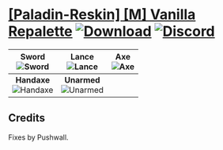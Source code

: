 # [\[Paladin-Reskin\] \[M\] Vanilla Repalette](https://github.com/Klokinator/FE-Repo/tree/main/Battle%20Animations/Mounted%20-%20Cavs,%20Paladins,%20Rangers/%5BPaladin-Reskin%5D%20%5BM%5D%20Vanilla%20Repalette) [![Download](https://img.shields.io/badge/Download--red?style=social&logo=github)](https://minhaskamal.github.io/DownGit/#/home?url=https://github.com/Klokinator/FE-Repo/tree/main/Battle%20Animations/Mounted%20-%20Cavs,%20Paladins,%20Rangers/%5BPaladin-Reskin%5D%20%5BM%5D%20Vanilla%20Repalette) [![Discord](https://img.shields.io/badge/Discord--blue?style=social&logo=discord)](https://discord.gg/C7VNGnyTPA)

| <b>Sword</b><br/><img alt="Sword" src="https://raw.githubusercontent.com/Klokinator/FE-Repo/main/Battle%20Animations/Mounted%20-%20Cavs,%20Paladins,%20Rangers/%5BPaladin-Reskin%5D%20%5BM%5D%20Vanilla%20Repalette/1.%20Sword/Sword.gif"/> | <b>Lance</b><br/><img alt="Lance" src="https://raw.githubusercontent.com/Klokinator/FE-Repo/main/Battle%20Animations/Mounted%20-%20Cavs,%20Paladins,%20Rangers/%5BPaladin-Reskin%5D%20%5BM%5D%20Vanilla%20Repalette/2.%20Lance/Lance.gif"/> | <b>Axe</b><br/><img alt="Axe" src="https://raw.githubusercontent.com/Klokinator/FE-Repo/main/Battle%20Animations/Mounted%20-%20Cavs,%20Paladins,%20Rangers/%5BPaladin-Reskin%5D%20%5BM%5D%20Vanilla%20Repalette/3.%20Axe/Axe.gif"/> |
| :---: | :---: | :---: |
| <b>Handaxe</b><br/><img alt="Handaxe" src="https://raw.githubusercontent.com/Klokinator/FE-Repo/main/Battle%20Animations/Mounted%20-%20Cavs,%20Paladins,%20Rangers/%5BPaladin-Reskin%5D%20%5BM%5D%20Vanilla%20Repalette/4.%20Handaxe/Handaxe.gif"/> | <b>Unarmed</b><br/><img alt="Unarmed" src="https://raw.githubusercontent.com/Klokinator/FE-Repo/main/Battle%20Animations/Mounted%20-%20Cavs,%20Paladins,%20Rangers/%5BPaladin-Reskin%5D%20%5BM%5D%20Vanilla%20Repalette/8.%20Unarmed/Unarmed.gif"/> |

## Credits

Fixes by Pushwall.

